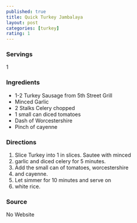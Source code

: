 ```yaml
---
published: true
title: Quick Turkey Jambalaya
layout: post
categories: [turkey]
rating: 1
---
```

### Servings
1

### Ingredients
- 1-2 Turkey Sausage from 5th Street Grill
- Minced Garlic
- 2 Stalks Celery chopped
- 1 small can diced tomatoes
- Dash of Worcestershire
- Pinch of cayenne


### Directions
1. Slice Turkey into 1 in slices.  Sautee with minced
2. garlic and diced celery for 5 minutes.
3. Add the small can of tomatoes, worcestershire
4. and cayenne.
5. Let simmer for 10 minutes and serve on
6. white rice.

### Source
No Website
